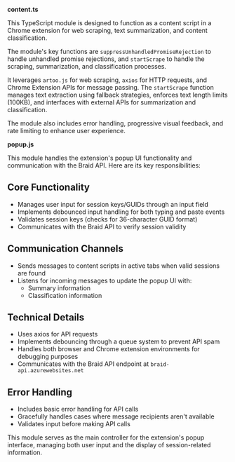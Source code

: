 **content.ts**

This TypeScript module is designed to function as a content script in a Chrome extension for web scraping, text summarization, and content classification.

The module's key functions are `suppressUnhandledPromiseRejection` to handle unhandled promise rejections, and `startScrape` to handle the scraping, summarization, and classification processes. 

It leverages `artoo.js` for web scraping, `axios` for HTTP requests, and Chrome Extension APIs for message passing. The `startScrape` function manages text extraction using fallback strategies, enforces text length limits (100KB), and interfaces with external APIs for summarization and classification.

The module also includes error handling, progressive visual feedback, and rate limiting to enhance user experience.


**popup.js**

This module handles the extension's popup UI functionality and communication with the Braid API. Here are its key responsibilities:

## Core Functionality
- Manages user input for session keys/GUIDs through an input field
- Implements debounced input handling for both typing and paste events
- Validates session keys (checks for 36-character GUID format)
- Communicates with the Braid API to verify session validity

## Communication Channels
- Sends messages to content scripts in active tabs when valid sessions are found
- Listens for incoming messages to update the popup UI with:
  - Summary information
  - Classification information

## Technical Details
- Uses axios for API requests
- Implements debouncing through a queue system to prevent API spam
- Handles both browser and Chrome extension environments for debugging purposes
- Communicates with the Braid API endpoint at `braid-api.azurewebsites.net`

## Error Handling
- Includes basic error handling for API calls
- Gracefully handles cases where message recipients aren't available
- Validates input before making API calls

This module serves as the main controller for the extension's popup interface, managing both user input and the display of session-related information.
